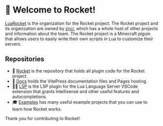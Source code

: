 # 🚀 Welcome to Rocket!

[LuaRocket](https://github.com/LuaRocket) is the organization for the Rocket project. The Rocket project and its organization are owned by [znci](https://github.com/znci), which has a whole host of other projects and information about the team. The Rocket project is a Minecraft plguin that allows users to easily write their own scripts in Lua to customize their servers.

## Repositories
- 🚀 [Rocket](https://github.com/LuaRocket/rocket) is the repository that holds all plugin code for the Rocket project.
- 📘 [Docs](https://github.com/LuaRocket/docs) holds the VitePress documentation files and Pages hosting.
- 🧑‍💻 [LSP](https://github.com/LuaRocket/lsp) is the LSP plugin for the Lua Language Server VSCode extension that grants Intellisense and other useful features and autocompletions.
- 🎓 [Examples](https://github.com/LuaRocket/examples) has many useful example projects that you can use to learn how Rocket works.

Thank you for contributing to Rocket!
